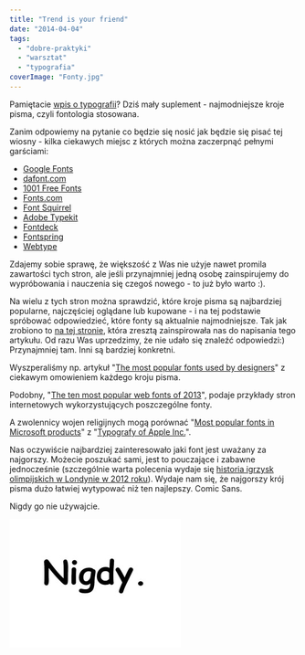 ```yaml
---
title: "Trend is your friend"
date: "2014-04-04"
tags:
  - "dobre-praktyki"
  - "warsztat"
  - "typografia"
coverImage: "Fonty.jpg"
---
```


Pamiętacie [wpis o typografii](http://alistapart.com/blog/post/web-font-trends)?
Dziś mały suplement - najmodniejsze kroje pisma, czyli fontologia stosowana.

Zanim odpowiemy na pytanie co będzie się nosić jak będzie się pisać tej wiosny -
kilka ciekawych miejsc z których można zaczerpnąć pełnymi garściami:

- [Google Fonts](https://www.google.com/fonts#)
- [dafont.com](http://www.dafont.com/)
- [1001 Free Fonts](http://www.1001freefonts.com/)
- [Fonts.com](http://www.1001freefonts.com/)
- [Font Squirrel](http://www.fontsquirrel.com/)
- [Adobe Typekit](https://typekit.com/)
- [Fontdeck](https://typekit.com/)
- [Fontspring](https://typekit.com/)
- [Webtype](http://www.webtype.com/)

Zdajemy sobie sprawę, że większość z Was nie użyje nawet promila zawartości tych
stron, ale jeśli przynajmniej jedną osobę zainspirujemy do wypróbowania i
nauczenia się czegoś nowego - to już było warto :).

Na wielu z tych stron można sprawdzić, które kroje pisma są najbardziej
popularne, najczęściej oglądane lub kupowane - i na tej podstawie spróbować
odpowiedzieć, które fonty są aktualnie najmodniejsze. Tak jak zrobiono to
[na tej stronie](http://alistapart.com/blog/post/web-font-trends), która zresztą
zainspirowała nas do napisania tego artykułu. Od razu Was uprzedzimy, że nie
udało się znaleźć odpowiedzi:) Przynajmniej tam. Inni są bardziej konkretni.

Wyszperaliśmy np. artykuł
"[The most popular fonts used by designers](http://www.webdesignerdepot.com/2011/08/the-most-popular-fonts-used-by-designers/)"
z ciekawym omowieniem każdego kroju pisma.

Podobny,
"[The ten most popular web fonts of 2013](http://www.typeandgrids.com/blog/the-ten-most-popular-web-fonts-of-2013)",
podaje przykłady stron internetowych wykorzystujących poszczególne fonty.

A zwolennicy wojen religijnych mogą porównać
"[Most popular fonts in Microsoft products](https://www.microsoft.com/typography/fonts/popular.aspx)"
z
"[Typografy of Apple Inc.](http://en.wikipedia.org/wiki/Typography_of_Apple_Inc.)".

Nas oczywiście najbardziej zainteresowało jaki font jest uważany za najgorszy.
Możecie poszukać sami, jest to pouczające i zabawne jednocześnie (szczególnie
warta polecenia wydaje
się [historia igrzysk olimpijskich w Londynie w 2012 roku](http://boingboing.net/2011/11/04/worst-fonts-ever.html)).
Wydaje nam się, że najgorszy krój pisma dużo łatwiej wytypować niż ten
najlepszy. Comic Sans.

Nigdy go nie używajcie.

[![ComicSans](images/ComicSans-300x225.jpg)](http://techwriter.pl/wp-content/uploads/2014/03/ComicSans.jpg)

